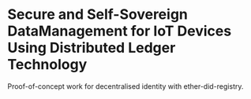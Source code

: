 # Secure and Self-Sovereign DataManagement for IoT Devices Using Distributed Ledger Technology

Proof-of-concept work for decentralised identity with ether-did-registry.
